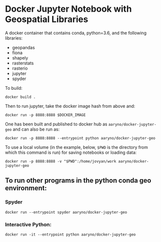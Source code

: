 # Docker Jupyter Notebook with Geospatial Libraries
A docker container that contains conda, python=3.6, and the following libraries:
- geopandas
- fiona
- shapely
- rasterstats
- rasterio
- jupyter
- spyder

To build:
```
docker build .
```
Then to run jupyter, take the docker image hash from above and:
```
docker run -p 8888:8888 $DOCKER_IMAGE
```
One has been built and published to docker hub as `aaryno/docker-jupyter-geo` and can also be run as:
```
docker run -p 8888:8888 --entrypoint python aaryno/docker-jupyter-geo
```
To use a local volume (in the example, below, `$PWD` is the directory from which this command is run) for saving notebooks or loading data:
```
docker run -p 8888:8888 -v "$PWD":/home/jovyan/work aaryno/docker-jupyter-geo
```
## To run other programs in the python conda geo environment:
### Spyder
```
docker run --entrypoint spyder aaryno/docker-jupyter-geo
```
### Interactive Python:
```
docker run -it --entrypoint python aaryno/docker-jupyter-geo
```
